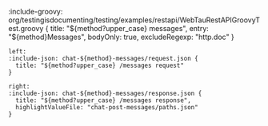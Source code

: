 :include-groovy: org/testingisdocumenting/testing/examples/restapi/WebTauRestAPIGroovyTest.groovy {
  title: "${method?upper_case} messages",
  entry: "${method}Messages",
  bodyOnly: true,
  excludeRegexp: "http.doc"
}

```columns
left:
:include-json: chat-${method}-messages/request.json {
  title: "${method?upper_case} /messages request"
}
  
right:
:include-json: chat-${method}-messages/response.json {
  title: "${method?upper_case} /messages response",
  highlightValueFile: "chat-post-messages/paths.json"
}
```
